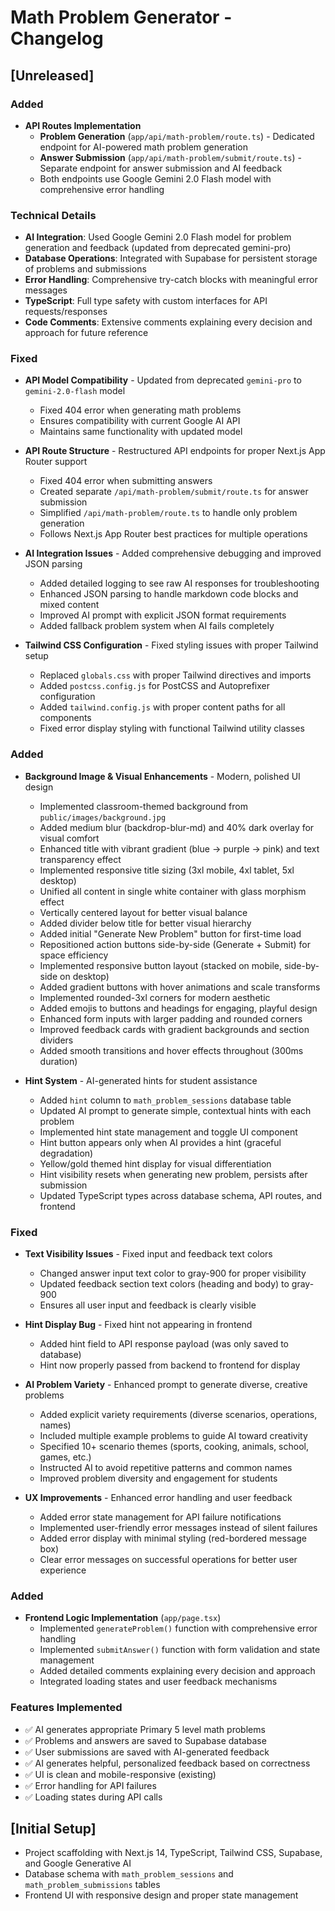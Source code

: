 # Math Problem Generator - Changelog

## [Unreleased]

### Added
- **API Routes Implementation**
  - **Problem Generation** (`app/api/math-problem/route.ts`) - Dedicated endpoint for AI-powered math problem generation
  - **Answer Submission** (`app/api/math-problem/submit/route.ts`) - Separate endpoint for answer submission and AI feedback
  - Both endpoints use Google Gemini 2.0 Flash model with comprehensive error handling

### Technical Details
- **AI Integration**: Used Google Gemini 2.0 Flash model for problem generation and feedback (updated from deprecated gemini-pro)
- **Database Operations**: Integrated with Supabase for persistent storage of problems and submissions
- **Error Handling**: Comprehensive try-catch blocks with meaningful error messages
- **TypeScript**: Full type safety with custom interfaces for API requests/responses
- **Code Comments**: Extensive comments explaining every decision and approach for future reference

### Fixed
- **API Model Compatibility** - Updated from deprecated `gemini-pro` to `gemini-2.0-flash` model
  - Fixed 404 error when generating math problems
  - Ensures compatibility with current Google AI API
  - Maintains same functionality with updated model

- **API Route Structure** - Restructured API endpoints for proper Next.js App Router support
  - Fixed 404 error when submitting answers
  - Created separate `/api/math-problem/submit/route.ts` for answer submission
  - Simplified `/api/math-problem/route.ts` to handle only problem generation
  - Follows Next.js App Router best practices for multiple operations

- **AI Integration Issues** - Added comprehensive debugging and improved JSON parsing
  - Added detailed logging to see raw AI responses for troubleshooting
  - Enhanced JSON parsing to handle markdown code blocks and mixed content
  - Improved AI prompt with explicit JSON format requirements
  - Added fallback problem system when AI fails completely

- **Tailwind CSS Configuration** - Fixed styling issues with proper Tailwind setup
  - Replaced `globals.css` with proper Tailwind directives and imports
  - Added `postcss.config.js` for PostCSS and Autoprefixer configuration
  - Added `tailwind.config.js` with proper content paths for all components
  - Fixed error display styling with functional Tailwind utility classes

### Added
- **Background Image & Visual Enhancements** - Modern, polished UI design
  - Implemented classroom-themed background from `public/images/background.jpg`
  - Added medium blur (backdrop-blur-md) and 40% dark overlay for visual comfort
  - Enhanced title with vibrant gradient (blue → purple → pink) and text transparency effect
  - Implemented responsive title sizing (3xl mobile, 4xl tablet, 5xl desktop)
  - Unified all content in single white container with glass morphism effect
  - Vertically centered layout for better visual balance
  - Added divider below title for better visual hierarchy
  - Added initial "Generate New Problem" button for first-time load
  - Repositioned action buttons side-by-side (Generate + Submit) for space efficiency
  - Implemented responsive button layout (stacked on mobile, side-by-side on desktop)
  - Added gradient buttons with hover animations and scale transforms
  - Implemented rounded-3xl corners for modern aesthetic
  - Added emojis to buttons and headings for engaging, playful design
  - Enhanced form inputs with larger padding and rounded corners
  - Improved feedback cards with gradient backgrounds and section dividers
  - Added smooth transitions and hover effects throughout (300ms duration)

- **Hint System** - AI-generated hints for student assistance
  - Added `hint` column to `math_problem_sessions` database table
  - Updated AI prompt to generate simple, contextual hints with each problem
  - Implemented hint state management and toggle UI component
  - Hint button appears only when AI provides a hint (graceful degradation)
  - Yellow/gold themed hint display for visual differentiation
  - Hint visibility resets when generating new problem, persists after submission
  - Updated TypeScript types across database schema, API routes, and frontend

### Fixed
- **Text Visibility Issues** - Fixed input and feedback text colors
  - Changed answer input text color to gray-900 for proper visibility
  - Updated feedback section text colors (heading and body) to gray-900
  - Ensures all user input and feedback is clearly visible

- **Hint Display Bug** - Fixed hint not appearing in frontend
  - Added hint field to API response payload (was only saved to database)
  - Hint now properly passed from backend to frontend for display

- **AI Problem Variety** - Enhanced prompt to generate diverse, creative problems
  - Added explicit variety requirements (diverse scenarios, operations, names)
  - Included multiple example problems to guide AI toward creativity
  - Specified 10+ scenario themes (sports, cooking, animals, school, games, etc.)
  - Instructed AI to avoid repetitive patterns and common names
  - Improved problem diversity and engagement for students

- **UX Improvements** - Enhanced error handling and user feedback
  - Added error state management for API failure notifications
  - Implemented user-friendly error messages instead of silent failures
  - Added error display with minimal styling (red-bordered message box)
  - Clear error messages on successful operations for better user experience

### Added
- **Frontend Logic Implementation** (`app/page.tsx`)
  - Implemented `generateProblem()` function with comprehensive error handling
  - Implemented `submitAnswer()` function with form validation and state management
  - Added detailed comments explaining every decision and approach
  - Integrated loading states and user feedback mechanisms

### Features Implemented
- ✅ AI generates appropriate Primary 5 level math problems
- ✅ Problems and answers are saved to Supabase database
- ✅ User submissions are saved with AI-generated feedback
- ✅ AI generates helpful, personalized feedback based on correctness
- ✅ UI is clean and mobile-responsive (existing)
- ✅ Error handling for API failures
- ✅ Loading states during API calls

## [Initial Setup]
- Project scaffolding with Next.js 14, TypeScript, Tailwind CSS, Supabase, and Google Generative AI
- Database schema with `math_problem_sessions` and `math_problem_submissions` tables
- Frontend UI with responsive design and proper state management
